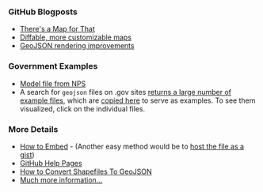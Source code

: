 

### GitHub Blogposts 
* [There's a Map for That](https://github.com/blog/1528-there-s-a-map-for-that)
* [Diffable, more customizable maps](https://github.com/blog/1772-diffable-more-customizable-maps)
* [GeoJSON rendering improvements](https://github.com/blog/1541-geojson-rendering-improvements)

### Government Examples 
* [Model file from NPS](https://github.com/gbinal/npmap.js/blob/master/examples/data/simplestyle.geojson)
* A search for `geojson` files on .gov sites [returns a large number of example files](https://www.google.com/search?q=filetype%3Ageojson+site%3A.gov&oq=filetype%3Ageojson+site%3A.gov&aqs=chrome..69i57j69i58.5040j0j7&sourceid=chrome&es_sm=91&ie=UTF-8#q=filetype:geojson+site:.gov&filter=0), which are [copied here](https://github.com/18F/github-in-government/tree/master/sample_files/geojson) to serve as examples.  To see them visualized, click on the individual files.  

### More Details
* [How to Embed](https://github.com/blog/1541-geojson-rendering-improvements) - (Another easy method would be to [host the file as a gist](https://github.com/blog/1576-gist-meets-geojson))
* [GitHub Help Pages](https://help.github.com/articles/mapping-geojson-files-on-github/)
* [How to Convert Shapefiles To GeoJSON](http://ben.balter.com/2013/06/26/how-to-convert-shapefiles-to-geojson-for-use-on-github/)
* [Much more information...](https://www.google.com/search?q=geojson+in+github)
